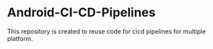 # Android-CI-CD-Pipelines
This repository is created to reuse code for cicd pipelines for multiple platform.
